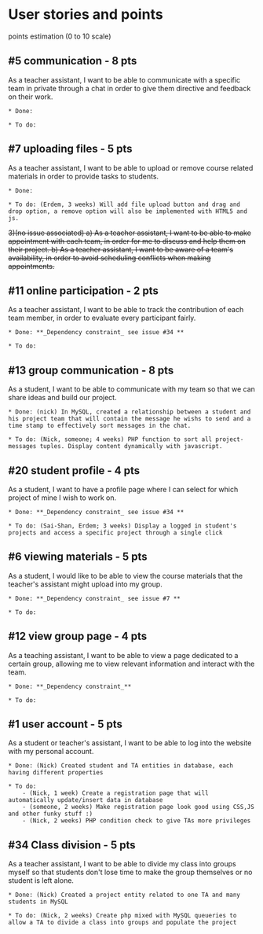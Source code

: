 # User stories and points
points estimation (0 to 10 scale)

## #5 communication - 8 pts
As a teacher assistant, I want to be able to communicate with a specific team
in private through a chat in order to give them directive and feedback on
their work.

	* Done: 

	* To do:

## #7 uploading files - 5 pts
As a teacher assistant, I want to be able to upload or remove course related
materials in order to provide tasks to students.

	* Done: 

	* To do: (Erdem, 3 weeks) Will add file upload button and drag and drop option, a remove option will also be implemented with HTML5 and js. 


~~3)(no issue associated)
	a) As a teacher assistant, I want to be able to make appointment with each team,
	in order for me to discuss and help them on their project.
	b) As a teacher assistant, I want to be aware of a team's availability, 
	in order to avoid scheduling conflicts when making appointments.~~

## #11 online participation - 2 pts
As a teacher assistant, I want to be able to track the contribution of each team member,
 in order to evaluate every participant fairly. 

 	* Done: **_Dependency constraint_ see issue #34 **

 	* To do: 

## #13 group communication - 8 pts
As a student, I want to be able to communicate with my team so that we can share ideas 
and build our project.

	* Done: (nick) In MySQL, created a relationship between a student and his project team that will contain the message he wishs to send and a time stamp to effectively sort messages in the chat.

	* To do: (Nick, someone; 4 weeks) PHP function to sort all project-messages tuples. Display content dynamically with javascript.

## #20 student profile - 4 pts
As a student, I want to have a profile page where I can select for which project of mine 
I wish to work on. 

	* Done: **_Dependency constraint_ see issue #34 **

	* To do: (Sai-Shan, Erdem; 3 weeks) Display a logged in student's projects and access a specific project through a single click

## #6 viewing materials - 5 pts
As a student, I would like to be able to view the course materials that the teacher's assistant 
might upload into my group.
	
	* Done: **_Dependency constraint_ see issue #7 **

	* To do:

## #12 view group page - 4 pts
As a teaching assistant, I want to be able to view a page dedicated to a certain group, 
allowing me to view relevant information and interact with the team.

	* Done: **_Dependency constraint_**

	* To do:

## #1 user account - 5 pts
As a student or teacher's assistant, I want to be able to log into the website with my personal
account.

	* Done: (Nick) Created student and TA entities in database, each having different properties

	* To do: 
		- (Nick, 1 week) Create a registration page that will automatically update/insert data in database
		- (someone, 2 weeks) Make registration page look good using CSS,JS and other funky stuff :)
		- (Nick, 2 weeks) PHP condition check to give TAs more privileges

## #34 Class division - 5 pts
As a teacher assistant, I want to be able to divide my class into groups myself so that students don't lose time to make the group themselves or no student is left alone.

	* Done: (Nick) Created a project entity related to one TA and many students in MySQL
	
	* To do: (Nick, 2 weeks) Create php mixed with MySQL queueries to allow a TA to divide a class into groups and populate the project 
	
